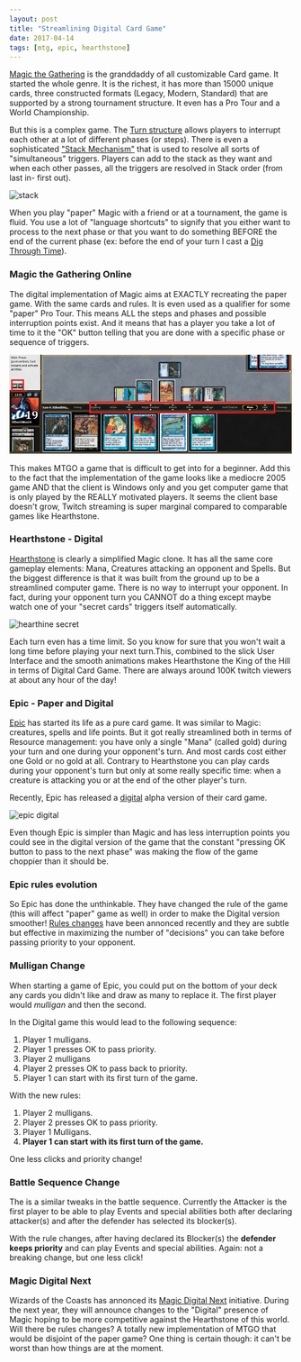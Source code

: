 ```yaml
---
layout: post
title: "Streamlining Digital Card Game"
date: 2017-04-14
tags: [mtg, epic, hearthstone]
---
```


[Magic the Gathering](http://magic.wizards.com/en) is the granddaddy of all customizable Card game. It started the whole genre. It is the richest, it has more than 15000 unique cards, three constructed formats (Legacy, Modern, Standard) that are supported by a strong tournament structure. It even has a Pro Tour and a World Championship. 

But this is a complex game. The [Turn structure](http://www.essentialmagic.com/rules/turnstructure.asp) allows players to interrupt each other at a lot of different phases (or steps). There is even a sophisticated ["Stack Mechanism"](http://www.essentialmagic.com/articles/thestack.asp) that is used to resolve all sorts of "simultaneous" triggers. Players can add to the stack as they want and when each other passes, all the triggers are resolved in Stack order (from last in- first out).

![stack](http://www.wizards.com/mtg/images/digital/magiconline/8_20_screen_5.png)

When you play "paper" Magic with a friend or at a tournament, the game is fluid. You use a lot of "language shortcuts" to signify that you either want to process to the next phase or that you want to do something BEFORE the end of the current phase (ex: before the end of your turn I cast a [Dig Through Time](http://gatherer.wizards.com/Handlers/Image.ashx?multiverseid=386518&type=card)).

### Magic the Gathering Online

The digital implementation of Magic aims at EXACTLY recreating the paper game. With the same cards and rules. It is even used as a qualifier for some "paper" Pro Tour. This means ALL the steps and phases and possible interruption points exist. And it means that has a player you take a lot of time to it the "OK" button telling that you are done with a specific phase or sequence of triggers.

![mtg phase](../img/mtg_phases.png)

This makes MTGO a game that is difficult to get into for a beginner. Add this to the fact that the implementation of the game looks like a mediocre 2005 game AND that the client is Windows only and you get computer game that is only played by the REALLY motivated players. It seems the client base doesn't grow, Twitch streaming is super marginal compared to comparable games like Hearthstone.

### Hearthstone - Digital

[Hearthstone](http://us.battle.net/hearthstone/en/) is clearly a simplified Magic clone. It has all the same core gameplay elements: Mana, Creatures attacking an opponent and Spells. But the biggest difference is that it was built from the ground up to be a streamlined computer game. There is no way to interrupt your opponent. In fact, during your opponent turn you CANNOT do a thing except maybe watch one of your "secret cards" triggers itself automatically. 

![hearthine secret](http://img04.sevengames.com/public/images/documents/documents/3519/modulecontent/612x0/en_hearthstone_shunter.jpg)

Each turn even has a time limit. So you know for sure that you won't wait a long time before playing your next turn.This, combined to the slick User Interface and the smooth animations makes Hearthstone the King of the Hill in terms of Digital Card Game. There are always around 100K twitch viewers at about any hour of the day!

### Epic - Paper and Digital

[Epic](http://www.epiccardgame.com/) has started its life as a pure card game. It was similar to Magic: creatures, spells and life points. But it got really streamlined both in terms of Resource management: you have only a single "Mana" (called gold) during your turn and one during your opponent's turn. And most cards cost either one Gold or no gold at all. Contrary to Hearthstone you can play cards during your opponent's turn but only at some really specific time: when a creature is attacking you or at the end of the other player's turn.

Recently, Epic has released a [digital](https://www.kickstarter.com/projects/1172937197/epic-digital-card-game) alpha version of their card game.

![epic digital](https://ksr-ugc.imgix.net/assets/015/286/101/8b9c85f6645112eb51d180d05d1f923a_original.png?w=680&fit=max&v=1485371829&auto=format&lossless=true&s=05953f8fc545c74e05e41e8cae8c51a5)

Even though Epic is simpler than Magic and has less interruption points you could see in the digital version of the game that the constant "pressing OK button to pass to the next phase" was making the flow of the game choppier than it should be.

### Epic rules evolution

So Epic has done the unthinkable. They have changed the rule of the game (this will affect "paper" game as well) in order to make the Digital version smoother! [Rules changes](http://www.epiccardgame.com/rules-changes-april-2017/) have been annonced recently and they are subtle but effective in maximizing the number of "decisions" you can take before passing priority to your opponent.

### Mulligan Change

When starting a game of Epic, you could put on the bottom of your deck any cards you didn't like and draw as many to replace it. The first player would *mulligan* and then the second.

In the Digital game this would lead to the following sequence:

1) Player 1 mulligans. 
2) Player 1 presses OK to pass priority.
3) Player 2 mulligans
4) Player 2 presses OK to pass back to priority.
5) Player 1 can start with its first turn of the game.

With the new rules:

1) Player 2 mulligans. 
2) Player 2 presses OK to pass priority.
3) Player 1 Mulligans.
4) **Player 1 can start with its first turn of the game.**

One less clicks and priority change!

### Battle Sequence Change

The is a similar tweaks in the battle sequence. Currently the Attacker is the first player to be able to play Events and special abilities both after declaring attacker(s) and after the defender has selected its blocker(s). 

With the rule changes, after having declared its Blocker(s) the **defender keeps priority** and can play Events and special abilities. Again: not a breaking change, but one less click!

### Magic Digital Next

Wizards of the Coasts has annonced its [Magic Digital Next](http://magic.wizards.com/en/articles/archive/magic-digital/magic-digital-next-2017-02-17) initiative. During the next year, they will announce changes to the "Digital" presence of Magic hoping to be more competitive against the Hearthstone of this world. Will there be rules changes? A totally new implementation of MTGO that would be disjoint of the paper game? One thing is certain though: it can't be worst than how things are at the moment.